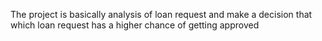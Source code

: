 The project is basically analysis of loan request and make a decision that which loan request has a higher chance of getting approved 
